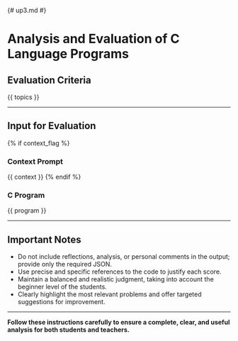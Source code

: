 {# up3.md #}
# Analysis and Evaluation of C Language Programs

## Evaluation Criteria

{{ topics }}

---

## Input for Evaluation

{% if context_flag %}
### Context Prompt

{{ context }}
{% endif %}

### C Program

{{ program }}

---

## Important Notes

- Do not include reflections, analysis, or personal comments in the output; provide only the required JSON.
- Use precise and specific references to the code to justify each score.
- Maintain a balanced and realistic judgment, taking into account the beginner level of the students.
- Clearly highlight the most relevant problems and offer targeted suggestions for improvement.

---

**Follow these instructions carefully to ensure a complete, clear, and useful analysis for both students and teachers.**
